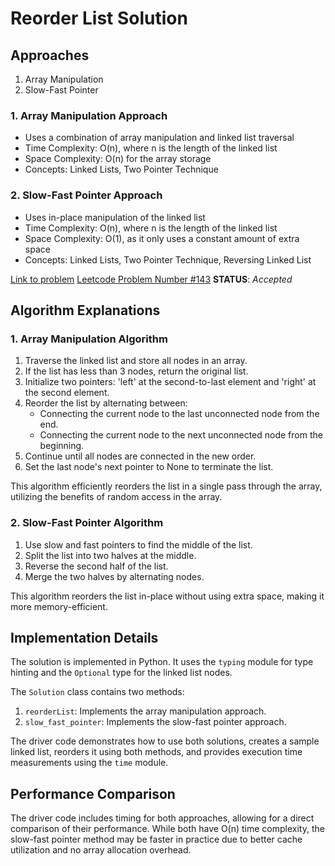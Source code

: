 # Reorder List Solution

## Approaches
1. Array Manipulation
2. Slow-Fast Pointer

### 1. Array Manipulation Approach
* Uses a combination of array manipulation and linked list traversal
* Time Complexity: O(n), where n is the length of the linked list
* Space Complexity: O(n) for the array storage
* Concepts: Linked Lists, Two Pointer Technique

### 2. Slow-Fast Pointer Approach
* Uses in-place manipulation of the linked list
* Time Complexity: O(n), where n is the length of the linked list
* Space Complexity: O(1), as it only uses a constant amount of extra space
* Concepts: Linked Lists, Two Pointer Technique, Reversing Linked List

[Link to problem](https://leetcode.com/problems/reorder-list/)
<u>Leetcode Problem Number #143</u>
**STATUS**: _Accepted_

## Algorithm Explanations

### 1. Array Manipulation Algorithm
1. Traverse the linked list and store all nodes in an array.
2. If the list has less than 3 nodes, return the original list.
3. Initialize two pointers: 'left' at the second-to-last element and 'right' at the second element.
4. Reorder the list by alternating between:
   - Connecting the current node to the last unconnected node from the end.
   - Connecting the current node to the next unconnected node from the beginning.
5. Continue until all nodes are connected in the new order.
6. Set the last node's next pointer to None to terminate the list.

This algorithm efficiently reorders the list in a single pass through the array, utilizing the benefits of random access in the array.

### 2. Slow-Fast Pointer Algorithm
1. Use slow and fast pointers to find the middle of the list.
2. Split the list into two halves at the middle.
3. Reverse the second half of the list.
4. Merge the two halves by alternating nodes.

This algorithm reorders the list in-place without using extra space, making it more memory-efficient.

## Implementation Details
The solution is implemented in Python. It uses the `typing` module for type hinting and the `Optional` type for the linked list nodes.

The `Solution` class contains two methods:
1. `reorderList`: Implements the array manipulation approach.
2. `slow_fast_pointer`: Implements the slow-fast pointer approach.

The driver code demonstrates how to use both solutions, creates a sample linked list, reorders it using both methods, and provides execution time measurements using the `time` module.

## Performance Comparison
The driver code includes timing for both approaches, allowing for a direct comparison of their performance. While both have O(n) time complexity, the slow-fast pointer method may be faster in practice due to better cache utilization and no array allocation overhead.
